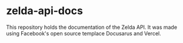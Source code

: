 # zelda-api-docs
This repository holds the documentation of the Zelda API. It was made using Facebook's open source templace Docusarus and Vercel.
